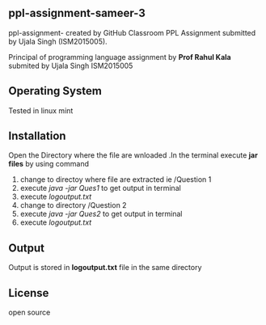 ## ppl-assignment-sameer-3
ppl-assignment-  created by GitHub Classroom
PPL Assignment submitted by Ujala Singh (ISM2015005).

Principal of programming language assignment  by **Prof Rahul Kala**  submited by Ujala Singh ISM2015005
## Operating System
Tested in linux mint 
## Installation
Open the Directory where the file are wnloaded .In the terminal execute **jar files** by using command 
1. change to directoy where file are extracted ie /Question 1
2. execute <i>java -jar Ques1</i> to get output in terminal
3. execute <i>logoutput.txt</i>
4. change to directory /Question 2
5. execute <i>java -jar Ques2</i> to get output in terminal
6. execute <i>logoutput.txt</i>

## Output
Output is stored in **logoutput.txt** file in the same directory
## License
open source
